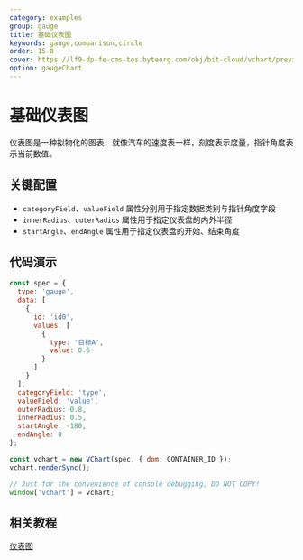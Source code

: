 ```yaml
---
category: examples
group: gauge
title: 基础仪表图
keywords: gauge,comparison,circle
order: 15-0
cover: https://lf9-dp-fe-cms-tos.byteorg.com/obj/bit-cloud/vchart/preview/gauge-chart/basic-gauge.png
option: gaugeChart
---
```


# 基础仪表图

仪表图是一种拟物化的图表，就像汽车的速度表一样，刻度表示度量，指针角度表示当前数值。

## 关键配置

- `categoryField`、`valueField` 属性分别用于指定数据类别与指针角度字段
- `innerRadius`、`outerRadius` 属性用于指定仪表盘的内外半径
- `startAngle`、`endAngle` 属性用于指定仪表盘的开始、结束角度

## 代码演示

```javascript livedemo
const spec = {
  type: 'gauge',
  data: [
    {
      id: 'id0',
      values: [
        {
          type: '目标A',
          value: 0.6
        }
      ]
    }
  ],
  categoryField: 'type',
  valueField: 'value',
  outerRadius: 0.8,
  innerRadius: 0.5,
  startAngle: -180,
  endAngle: 0
};

const vchart = new VChart(spec, { dom: CONTAINER_ID });
vchart.renderSync();

// Just for the convenience of console debugging, DO NOT COPY!
window['vchart'] = vchart;
```

## 相关教程

[仪表图](link)
